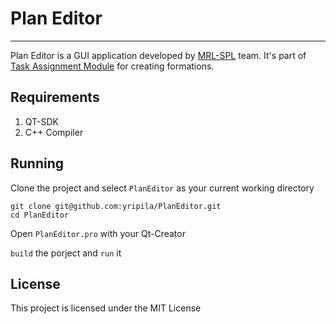 # Plan Editor
----
Plan Editor is a GUI application developed by [MRL-SPL](http://mrl-spl.ir) team.
It's part of [Task Assignment Module](http://github.com/novinsh/GamePlanner) for creating formations.

## Requirements

1. QT-SDK
2. C++ Compiler

## Running

Clone the project and select ```PlanEditor``` as your current working directory

    git clone git@github.com:yripila/PlanEditor.git
    cd PlanEditor

Open ```PlanEditor.pro``` with your Qt-Creator

```build``` the porject and ```run``` it


## License

This project is licensed under the MIT License 
